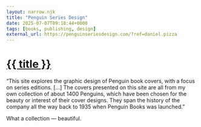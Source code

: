 ```yaml
---
layout: narrow.njk
title: "Penguin Series Design"
date: 2025-07-07T09:18:44+0000
tags: [books, publishing, design]
external_url: https://penguinseriesdesign.com/?ref=daniel.pizza
---
```


<h1><a href="{{ external_url }}">{{ title }}</a></h1>

“This site explores the graphic design of Penguin book covers, with a focus on series editions. […] The covers presented on this site are all from my own collection of about 1400 Penguins, which have been chosen for the beauty or interest of their cover designs. They span the history of the company all the way back to 1935 when Penguin Books was launched.”

What a collection — beautiful. 